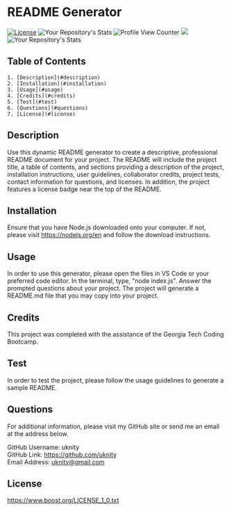 # README Generator
  [![License](https://img.shields.io/badge/License-Boost%201.0-lightblue.svg)](https://www.boost.org/LICENSE_1_0.txt) 
  ![Your Repository's Stats](https://github-readme-stats.vercel.app/api/top-langs/?username=uknity&theme=blue-green) 
  ![Profile View Counter](https://komarev.com/ghpvc/?username=uknity) 
  ![](https://img.shields.io/badge/GitHub-uknity-181717?style=for-the-badge&logo=github)  
  ![Your Repository's Stats](https://github-readme-stats.vercel.app/api?username=uknity&show_icons=true)   
  
  
## Table of Contents
    1. [Description](#description)
    2. [Installation](#installation)
    3. [Usage](#usage)
    4. [Credits](#credits)
    5. [Test](#test)
    6. [Questions](#questions)
    7. [License](#license)

## Description

Use this dynamic README generator to create a descriptive, professional README document for your project.  The README will include the project title, a table of contents, and sections providing a description of the project, installation instructions, user guidelines, collaborator credits, project tests, contact information for questions, and licenses.  In addition, the project features a license badge near the top of the README.

## Installation

Ensure that you have Node.js downloaded onto your computer.  If not, please visit https://nodejs.org/en and follow the download instructions.

## Usage

In order to use this generator, please open the files in VS Code or your preferred code editor. In the terminal, type, "node index.js".  Answer the prompted questions about your project. The project will generate a README.md file that you may copy into your project.

## Credits

This project was completed with the assistance of the Georgia Tech Coding Bootcamp.

## Test

In order to test the project, please follow the usage guidelines to generate a sample README.

## Questions

For additional information, please visit my GitHub site or send me an email at the address below.  
  
GitHub Username: uknity  
GitHub Link: https://github.com/uknity  
Email Address: uknity@gmail.com  

## License

https://www.boost.org/LICENSE_1_0.txt
